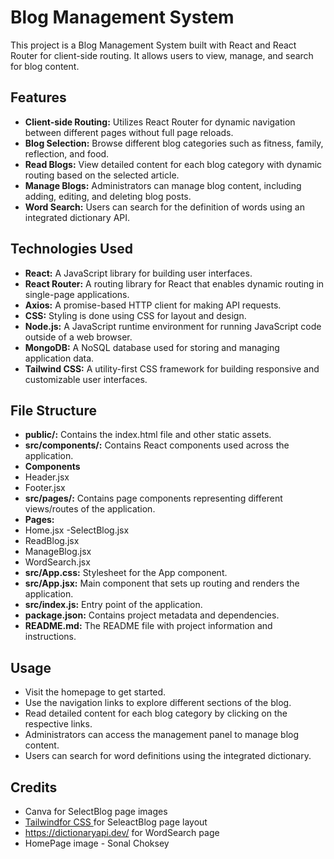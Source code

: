 # Blog Management System

This project is a Blog Management System built with React and React Router for client-side routing. It allows users to view, manage, and search for blog content.

## Features

- **Client-side Routing:** Utilizes React Router for dynamic navigation between different pages without full page reloads.
- **Blog Selection:** Browse different blog categories such as fitness, family, reflection, and food.
- **Read Blogs:** View detailed content for each blog category with dynamic routing based on the selected article.
- **Manage Blogs:** Administrators can manage blog content, including adding, editing, and deleting blog posts.
- **Word Search:** Users can search for the definition of words using an integrated dictionary API.

## Technologies Used

- **React:** A JavaScript library for building user interfaces.
- **React Router:** A routing library for React that enables dynamic routing in single-page applications.
- **Axios:** A promise-based HTTP client for making API requests.
- **CSS:** Styling is done using CSS for layout and design.
- **Node.js:** A JavaScript runtime environment for running JavaScript code outside of a web browser.
- **MongoDB:** A NoSQL database used for storing and managing application data.
- **Tailwind CSS:** A utility-first CSS framework for building responsive and customizable user interfaces.

## File Structure

- **public/:** Contains the index.html file and other static assets.
- **src/components/:** Contains React components used across the application. 
- **Components**
- Header.jsx
- Footer.jsx
- **src/pages/:** Contains page components representing different views/routes of the application.
- **Pages:**
- Home.jsx
  -SelectBlog.jsx
- ReadBlog.jsx
- ManageBlog.jsx
- WordSearch.jsx
- **src/App.css:** Stylesheet for the App component.
- **src/App.jsx:** Main component that sets up routing and renders the application.
- **src/index.js:** Entry point of the application.
- **package.json:** Contains project metadata and dependencies.
- **README.md:** The README file with project information and instructions.

## Usage

- Visit the homepage to get started.
- Use the navigation links to explore different sections of the blog.
- Read detailed content for each blog category by clicking on the respective links.
- Administrators can access the management panel to manage blog content.
- Users can search for word definitions using the integrated dictionary.

## Credits
- Canva for SelectBlog page images
- [Tailwindfor CSS ](https://tailwindcss.com/)for SeleactBlog page layout
- https://dictionaryapi.dev/ for WordSearch page
- HomePage image - Sonal Choksey

